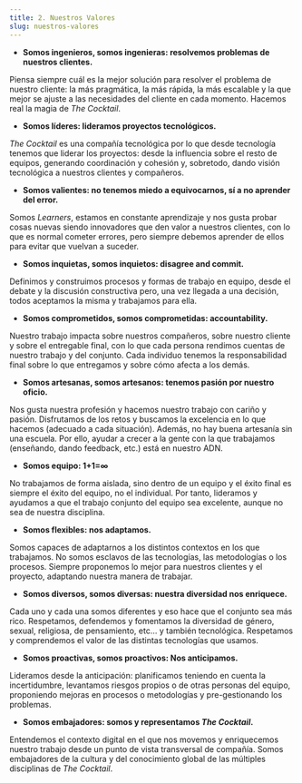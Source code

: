 ```yaml
---
title: 2. Nuestros Valores
slug: nuestros-valores
---
```


* **Somos ingenieros, somos ingenieras: resolvemos problemas de nuestros clientes.**

Piensa siempre cuál es la mejor solución para resolver el problema de nuestro cliente: la más pragmática, la más rápida, la más escalable y la que mejor se ajuste a las necesidades del cliente en cada momento. Hacemos real la magia de _The Cocktail_.

* **Somos líderes: lideramos proyectos tecnológicos.**

_The Cocktail_ es una compañía tecnológica por lo que desde tecnología tenemos que liderar los proyectos: desde la influencia sobre el resto de equipos, generando coordinación y cohesión y, sobretodo, dando visión tecnológica a nuestros clientes y compañeros.

* **Somos valientes: no tenemos miedo a equivocarnos, sí a no aprender del error.**

Somos _Learners_, estamos en constante aprendizaje y nos gusta probar cosas nuevas siendo innovadores que den valor a nuestros clientes, con lo que es normal cometer errores, pero siempre debemos aprender de ellos para evitar que vuelvan a suceder.

* **Somos inquietas, somos inquietos: disagree and commit.**

Definimos y construimos procesos y formas de trabajo en equipo, desde el debate y la discusión constructiva pero, una vez llegada a una decisión, todos aceptamos la misma y trabajamos para ella.

* **Somos comprometidos, somos comprometidas: accountability.**

Nuestro trabajo impacta sobre nuestros compañeros, sobre nuestro cliente y sobre el entregable final, con lo que cada persona rendimos cuentas de nuestro trabajo y del conjunto. Cada individuo tenemos la responsabilidad final sobre lo que entregamos y sobre cómo afecta a los demás.

* **Somos artesanas, somos artesanos: tenemos pasión por nuestro oficio.**

Nos gusta nuestra profesión y hacemos nuestro trabajo con cariño y pasión. Disfrutamos de los retos y buscamos la excelencia en lo que hacemos (adecuado a cada situación). Además, no hay buena artesanía sin una escuela. Por ello, ayudar a crecer a la gente con la que trabajamos (enseñando, dando feedback, etc.) está en nuestro ADN.

* **Somos equipo: 1+1=∞**

No trabajamos de forma aislada, sino dentro de un equipo y el éxito final es siempre el éxito del equipo, no el individual. Por tanto, lideramos y ayudamos a que el trabajo conjunto del equipo sea excelente, aunque no sea de nuestra disciplina.

* **Somos flexibles: nos adaptamos.**

Somos capaces de adaptarnos a los distintos contextos en los que trabajamos. No somos esclavos de las tecnologías, las  metodologías o los procesos. Siempre proponemos lo mejor para nuestros clientes y el proyecto, adaptando nuestra manera de trabajar.

* **Somos diversos, somos diversas: nuestra diversidad nos enriquece.**

Cada uno y cada una somos diferentes y eso hace que el conjunto sea más rico. Respetamos, defendemos y fomentamos la diversidad de género, sexual, religiosa, de pensamiento, etc… y también tecnológica. Respetamos y comprendemos el valor de las distintas tecnologías que usamos.

* **Somos proactivas, somos proactivos: Nos anticipamos.**

Lideramos desde la anticipación: planificamos teniendo en cuenta la incertidumbre, levantamos riesgos propios o de otras personas del equipo, proponiendo mejoras en procesos o metodologías y pre-gestionando los problemas.

* **Somos embajadores: somos y representamos _The Cocktail_.**

Entendemos el contexto digital en el que nos movemos y enriquecemos nuestro trabajo desde un punto de vista transversal de compañía. Somos embajadores de la cultura y del conocimiento global de las múltiples disciplinas de _The Cocktail_.
